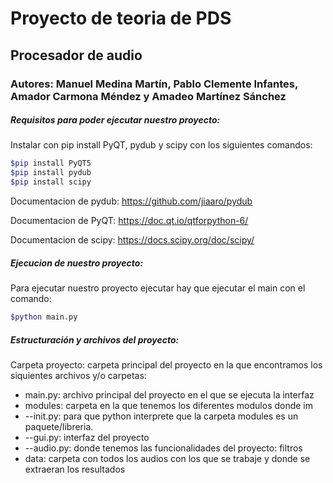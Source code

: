 # Proyecto de teoria de PDS 
## Procesador de audio
### Autores:  Manuel Medina Martín, Pablo Clemente Infantes, Amador Carmona Méndez y Amadeo Martínez Sánchez
##### Requisitos para poder ejecutar nuestro proyecto:
Instalar con pip install PyQT, pydub y scipy con los siguientes comandos:
~~~bash
$pip install PyQT5
$pip install pydub
$pip install scipy
~~~
Documentacion de pydub: https://github.com/jiaaro/pydub 

Documentacion de PyQT: https://doc.qt.io/qtforpython-6/

Documentacion de scipy: https://docs.scipy.org/doc/scipy/
##### Ejecucion de nuestro proyecto:
Para ejecutar nuestro proyecto ejecutar hay que ejecutar el main con el comando:
~~~bash
$python main.py
~~~
##### Estructuración y archivos del proyecto:
Carpeta proyecto: carpeta principal del proyecto en la que encontramos los siquientes archivos y/o carpetas:
- main.py: archivo principal del proyecto en el que se ejecuta la interfaz 
- modules: carpeta en la que tenemos los diferentes modulos donde im
- --init.py: para que python interprete que la carpeta modules es un paquete/libreria.
- --gui.py: interfaz del proyecto
- --audio.py: donde tenemos las funcionalidades del proyecto: filtros
- data: carpeta con todos los audios con los que se trabaje y donde se extraeran los resultados


